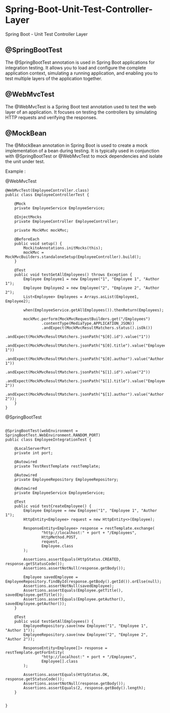# Spring-Boot-Unit-Test-Controller-Layer
Spring Boot - Unit Test Controller Layer

##  @SpringBootTest
The @SpringBootTest annotation is used in Spring Boot applications for integration testing. It allows you to load and configure the complete application context, simulating a running application, and enabling you to test multiple layers of the application together.

## @WebMvcTest
The @WebMvcTest is a Spring Boot test annotation used to test the web layer of an application. It focuses on testing the controllers by simulating HTTP requests and verifying the responses.

## @MockBean
The @MockBean annotation in Spring Boot is used to create a mock implementation of a bean during testing. It is typically used in conjunction with @SpringBootTest or @WebMvcTest to mock dependencies and isolate the unit under test.

Example :

@WebMvcTest

```
@WebMvcTest(EmployeeController.class)
public class EmployeeControllerTest {

    @Mock
    private EmployeeService EmployeeService;

    @InjectMocks
    private EmployeeController EmployeeController;

    private MockMvc mockMvc;

    @BeforeEach
    public void setup() {
        MockitoAnnotations.initMocks(this);
        mockMvc = MockMvcBuilders.standaloneSetup(EmployeeController).build();
    }

    @Test
    public void testGetAllEmployees() throws Exception {
        Employee Employee1 = new Employee("1", "Employee 1", "Author 1");
        Employee Employee2 = new Employee("2", "Employee 2", "Author 2");
        List<Employee> Employees = Arrays.asList(Employee1, Employee2);

        when(EmployeeService.getAllEmployees()).thenReturn(Employees);

        mockMvc.perform(MockMvcRequestBuilders.get("/Employees")
                .contentType(MediaType.APPLICATION_JSON))
                .andExpect(MockMvcResultMatchers.status().isOk())
                .andExpect(MockMvcResultMatchers.jsonPath("$[0].id").value("1"))
                .andExpect(MockMvcResultMatchers.jsonPath("$[0].title").value("Employee 1"))
                .andExpect(MockMvcResultMatchers.jsonPath("$[0].author").value("Author 1"))
                .andExpect(MockMvcResultMatchers.jsonPath("$[1].id").value("2"))
                .andExpect(MockMvcResultMatchers.jsonPath("$[1].title").value("Employee 2"))
                .andExpect(MockMvcResultMatchers.jsonPath("$[1].author").value("Author 2"));
    }
}

```

@SpringBootTest

```

@SpringBootTest(webEnvironment = SpringBootTest.WebEnvironment.RANDOM_PORT)
public class EmployeeIntegrationTest {

    @LocalServerPort
    private int port;

    @Autowired
    private TestRestTemplate restTemplate;

    @Autowired
    private EmployeeRepository EmployeeRepository;

    @Autowired
    private EmployeeService EmployeeService;

    @Test
    public void testCreateEmployee() {
        Employee Employee = new Employee("1", "Employee 1", "Author 1");
        HttpEntity<Employee> request = new HttpEntity<>(Employee);

        ResponseEntity<Employee> response = restTemplate.exchange(
                "http://localhost:" + port + "/Employees",
                HttpMethod.POST,
                request,
                Employee.class
        );

        Assertions.assertEquals(HttpStatus.CREATED, response.getStatusCode());
        Assertions.assertNotNull(response.getBody());

        Employee savedEmployee = EmployeeRepository.findById(response.getBody().getId()).orElse(null);
        Assertions.assertNotNull(savedEmployee);
        Assertions.assertEquals(Employee.getTitle(), savedEmployee.getTitle());
        Assertions.assertEquals(Employee.getAuthor(), savedEmployee.getAuthor());
    }

    @Test
    public void testGetAllEmployees() {
        EmployeeRepository.save(new Employee("1", "Employee 1", "Author 1"));
        EmployeeRepository.save(new Employee("2", "Employee 2", "Author 2"));

        ResponseEntity<Employee[]> response = restTemplate.getForEntity(
                "http://localhost:" + port + "/Employees",
                Employee[].class
        );

        Assertions.assertEquals(HttpStatus.OK, response.getStatusCode());
        Assertions.assertNotNull(response.getBody());
        Assertions.assertEquals(2, response.getBody().length);
    }


}

```